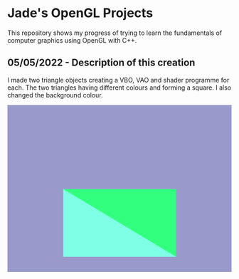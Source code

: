 # Jade's OpenGL Projects

This repository shows my progress of trying to learn the fundamentals of computer graphics
using OpenGL with C++.

## 05/05/2022 - Description of this creation
I made two triangle objects creating a VBO, VAO and shader programme for each. The two triangles 
having different colours and forming a square. I also changed the background colour.

![An image](images/triangles.PNG)
